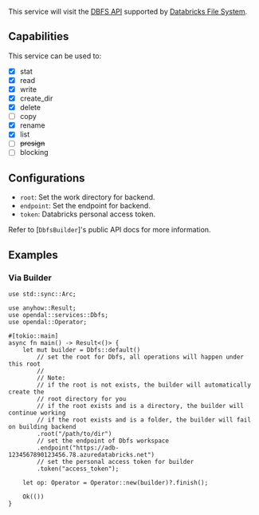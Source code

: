 This service will visit the [DBFS API](https://docs.databricks.com/api/azure/workspace/dbfs) supported by [Databricks File System](https://docs.databricks.com/en/dbfs/index.html).

## Capabilities

This service can be used to:

- [x] stat
- [x] read
- [x] write
- [x] create_dir
- [x] delete
- [ ] copy
- [x] rename
- [x] list
- [ ] ~~presign~~
- [ ] blocking

## Configurations

- `root`: Set the work directory for backend.
- `endpoint`: Set the endpoint for backend.
- `token`: Databricks personal access token.

Refer to [`DbfsBuilder`]'s public API docs for more information.

## Examples

### Via Builder

```rust,no_run
use std::sync::Arc;

use anyhow::Result;
use opendal::services::Dbfs;
use opendal::Operator;

#[tokio::main]
async fn main() -> Result<()> {
    let mut builder = Dbfs::default()
        // set the root for Dbfs, all operations will happen under this root
        //
        // Note:
        // if the root is not exists, the builder will automatically create the
        // root directory for you
        // if the root exists and is a directory, the builder will continue working
        // if the root exists and is a folder, the builder will fail on building backend
        .root("/path/to/dir")
        // set the endpoint of Dbfs workspace
        .endpoint("https://adb-1234567890123456.78.azuredatabricks.net")
        // set the personal access token for builder
        .token("access_token");

    let op: Operator = Operator::new(builder)?.finish();

    Ok(())
}
```

